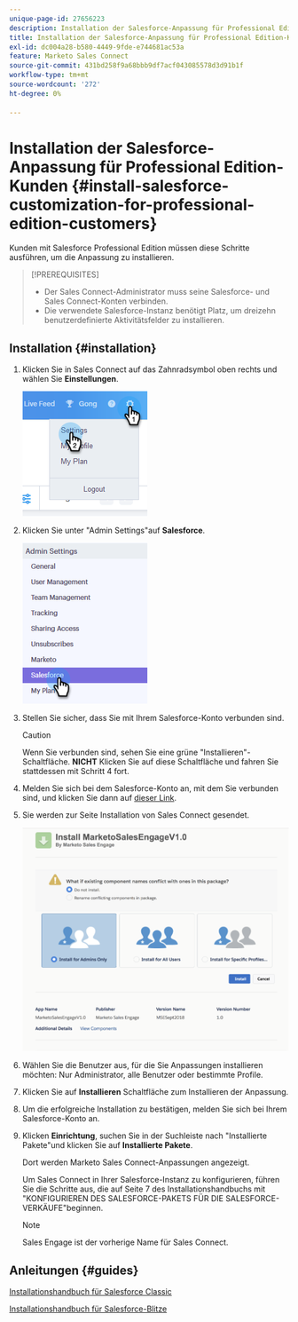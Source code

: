 ```yaml
---
unique-page-id: 27656223
description: Installation der Salesforce-Anpassung für Professional Edition-Kunden - Marketo-Dokumente - Produktdokumentation
title: Installation der Salesforce-Anpassung für Professional Edition-Kunden
exl-id: dc004a28-b580-4449-9fde-e744681ac53a
feature: Marketo Sales Connect
source-git-commit: 431bd258f9a68bbb9df7acf043085578d3d91b1f
workflow-type: tm+mt
source-wordcount: '272'
ht-degree: 0%

---
```


# Installation der Salesforce-Anpassung für Professional Edition-Kunden {#install-salesforce-customization-for-professional-edition-customers}

Kunden mit Salesforce Professional Edition müssen diese Schritte ausführen, um die Anpassung zu installieren.

>[!PREREQUISITES]
>
>* Der Sales Connect-Administrator muss seine Salesforce- und Sales Connect-Konten verbinden.
>* Die verwendete Salesforce-Instanz benötigt Platz, um dreizehn benutzerdefinierte Aktivitätsfelder zu installieren.

## Installation {#installation}

1. Klicken Sie in Sales Connect auf das Zahnradsymbol oben rechts und wählen Sie **Einstellungen**.

   ![](assets/one-4.png)

1. Klicken Sie unter &quot;Admin Settings&quot;auf **Salesforce**.

   ![](assets/two-4.png)

1. Stellen Sie sicher, dass Sie mit Ihrem Salesforce-Konto verbunden sind.

   >[!CAUTION]
   >
   >Wenn Sie verbunden sind, sehen Sie eine grüne &quot;Installieren&quot;-Schaltfläche. **NICHT** Klicken Sie auf diese Schaltfläche und fahren Sie stattdessen mit Schritt 4 fort.

1. Melden Sie sich bei dem Salesforce-Konto an, mit dem Sie verbunden sind, und klicken Sie dann auf [dieser Link](https://login.salesforce.com/packaging/installPackage.apexp?p0=04t0b000001oWEZ).
1. Sie werden zur Seite Installation von Sales Connect gesendet.

   ![](assets/install-package.png)

1. Wählen Sie die Benutzer aus, für die Sie Anpassungen installieren möchten: Nur Administrator, alle Benutzer oder bestimmte Profile.
1. Klicken Sie auf **Installieren** Schaltfläche zum Installieren der Anpassung.
1. Um die erfolgreiche Installation zu bestätigen, melden Sie sich bei Ihrem Salesforce-Konto an.
1. Klicken **Einrichtung**, suchen Sie in der Suchleiste nach &quot;Installierte Pakete&quot;und klicken Sie auf **Installierte Pakete**.

   Dort werden Marketo Sales Connect-Anpassungen angezeigt.

   Um Sales Connect in Ihrer Salesforce-Instanz zu konfigurieren, führen Sie die Schritte aus, die auf Seite 7 des Installationshandbuchs mit &quot;KONFIGURIEREN DES SALESFORCE-PAKETS FÜR DIE SALESFORCE-VERKÄUFE&quot;beginnen.

   >[!NOTE]
   >
   >Sales Engage ist der vorherige Name für Sales Connect.

## Anleitungen {#guides}

[Installationshandbuch für Salesforce Classic](https://s3.amazonaws.com/tout-user-store/salesforce/assets/Marketo+Sales+Engage+For+Salesforce_+Installation+and+Success+Guide.pdf)

[Installationshandbuch für Salesforce-Blitze](https://s3.amazonaws.com/tout-user-store/salesforce/assets/SF+Guide+for+Lightning.pdf)
